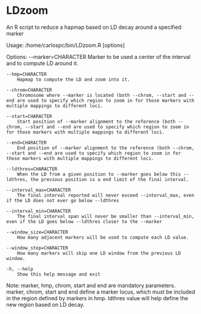 # LDzoom
An R script to reduce a hapmap based on LD decay around a specified marker

Usage: /home/carlospc/bin/LDzoom.R [options]

Options:
	--marker=CHARACTER
		Marker to be used a center of the interval and to compute LD around it.

	--hmp=CHARACTER
		Hapmap to compute the LD and zoom into it.

	--chrom=CHARACTER
		Chromosome where --marker is located (both --chrom, --start and --end are used to specify which region to zoom in for those markers with multiple mappings to different loci.

	--start=CHARACTER
		Start position of --marker alignment to the reference (both --chrom, --start and --end are used to specify which region to zoom in for those markers with multiple mappings to different loci.

	--end=CHARACTER
		End position of --marker alignment to the reference (both --chrom, --start and --end are used to specify which region to zoom in for those markers with multiple mappings to different loci.

	--ldthres=CHARACTER
		When the LD from a given position to --marker goes below this --ldthres, the previous position is a end limit of the final interval.

	--interval_max=CHARACTER
		The final interval reported will never exceed --interval_max, even if the LD does not ever go below --ldthres

	--interval_min=CHARACTER
		The final interval span will never be smaller than --interval_min, even if the LD goes below --ldthres closer to the --marker

	--window_size=CHARACTER
		How many adjacent markers will be used to compute each LD value.

	--window_step=CHARACTER
		How many markers will skip one LD window from the previous LD window.

	-h, --help
		Show this help message and exit

Note: marker, hmp, chrom, start and end are mandatory parameters.
marker, chrom, start and end define a marker locus, which must be included in the region defined by markers in hmp.
ldthres value will help define the new region based on LD decay.
